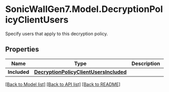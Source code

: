 # SonicWallGen7.Model.DecryptionPolicyClientUsers
Specify users that apply to this decryption policy.

## Properties

Name | Type | Description | Notes
------------ | ------------- | ------------- | -------------
**Included** | [**DecryptionPolicyClientUsersIncluded**](DecryptionPolicyClientUsersIncluded.md) |  | [optional] 

[[Back to Model list]](../README.md#documentation-for-models) [[Back to API list]](../README.md#documentation-for-api-endpoints) [[Back to README]](../README.md)

